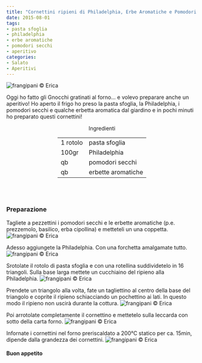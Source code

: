 ```yaml
---
title: "Cornettini ripieni di Philadelphia, Erbe Aromatiche e Pomodori Secchi"
date: 2015-08-01
tags:
- pasta sfoglia
- philadelphia
- erbe aromatiche
- pomodori secchi
- aperitivo
categories:
- Salato
- Aperitivi
---
```

![](header.jpg "frangipani © Erica")

Oggi ho fatto gli Gnocchi gratinati al forno... e volevo preparare anche un aperitivo! Ho aperto il frigo ho preso la pasta sfoglia, la Philadelphia, i pomodori secchi e qualche erbetta aromatica dal giardino e in pochi minuti ho preparato questi cornettini!


<div id="wrapper" style="text-align: center">    
  <div id="yourdiv" style="display: inline-block;">
    <div class="ingredients">
      <div class="ingredients-title">Ingredienti</div>
      <table>
        <tbody>
          <tr>
            <td>1 rotolo</td>
            <td>pasta sfoglia</td>
          </tr>
          <tr>
            <td>100gr</td>
            <td>Philadelphia</td>
          </tr>
          <tr>
            <td>qb</td>
            <td>pomodori secchi</td>
          </tr>
          <tr>
            <td>qb</td>
            <td>erbette aromatiche</td>
          </tr>
        </tbody>
      </table>
      <br></br>
    </div>
  </div>
</div>


<h3>
  <font color="grey">
    <i class="fa fa-cogs"></i>
  </font> Preparazione
</h3>

Tagliete a pezzettini i pomodori secchi e le erbette aromatiche (p.e. prezzemolo, basilico, erba cipollina) e metteteli un una coppetta.
![](erbe.jpg "frangipani © Erica")

Adesso aggiungete la Philadelphia. Con una forchetta amalgamate tutto.
![](ripieno.jpg "frangipani © Erica")

Srotolate il rotolo di pasta sfoglia e con una rotellina suddividetelo in 16 triangoli. Sulla base larga mettete un cucchiaino del ripieno alla Philadelphia.
![](sfoglia.jpg "frangipani © Erica")

Prendete un triangolo alla volta, fate un tagliettino al centro della base del triangolo e coprite il ripieno schiacciando un pochettino ai lati. In questo modo il ripieno non uscirà durante la cottura.
![](arrotolare.jpg "frangipani © Erica")

Poi arrotolate completamente il cornettino e mettetelo sulla leccarda con sotto della carta forno.
![](teglia.jpg "frangipani © Erica")

Infornate i cornettini nel forno preriscaldato a 200°C statico per ca. 15min, dipende dalla grandezza dei cornettini.
![](risultato.jpg "frangipani © Erica")


<h4>Buon appetito
  <font color="red">
    <i class="fa fa-smile-o"></i>
  </font>
</h4>